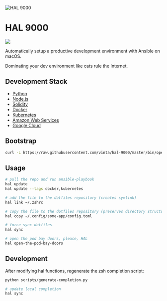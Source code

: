 ![HAL 9000](https://raw.githubusercontent.com/vinta/hal-9000/master/assets/HAL_9000.jpg "HAL 9000")

# HAL 9000

[![](https://img.shields.io/badge/made%20with-%e2%9d%a4-ff69b4.svg?style=flat-square)](https://vinta.ws/code/)

Automatically setup a productive development environment with Ansible on macOS.

Dominating your dev environment like cats rule the Internet.

## Development Stack

- [Python](playbooks/roles/python/tasks/main.yml)
- [Node.js](playbooks/roles/node/tasks/main.yml)
- [Solidity](playbooks/roles/solidity/tasks/main.yml)
- [Docker](playbooks/roles/docker/tasks/main.yml)
- [Kubernetes](playbooks/roles/kubernetes/tasks/main.yml)
- [Amazon Web Services](playbooks/roles/aws/tasks/main.yml)
- [Google Cloud](playbooks/roles/gcp/tasks/main.yml)

## Bootstrap

```bash
curl -L https://raw.githubusercontent.com/vinta/hal-9000/master/bin/open-the-pod-bay-doors | bash
```

## Usage

```bash
# pull the repo and run ansible-playbook
hal update
hal update --tags docker,kubernetes

# add the file to the dotfiles repository (creates symlink)
hal link ~/.zshrc

# copy the file to the dotfiles repository (preserves directory structure)
hal copy ~/.config/some-app/config.toml

# force sync dotfiles
hal sync

# open the pod bay doors, please, HAL
hal open-the-pod-bay-doors
```

## Development

After modifying hal functions, regenerate the zsh completion script:

```bash
python scripts/generate-completion.py

# update local completion
hal sync
```
